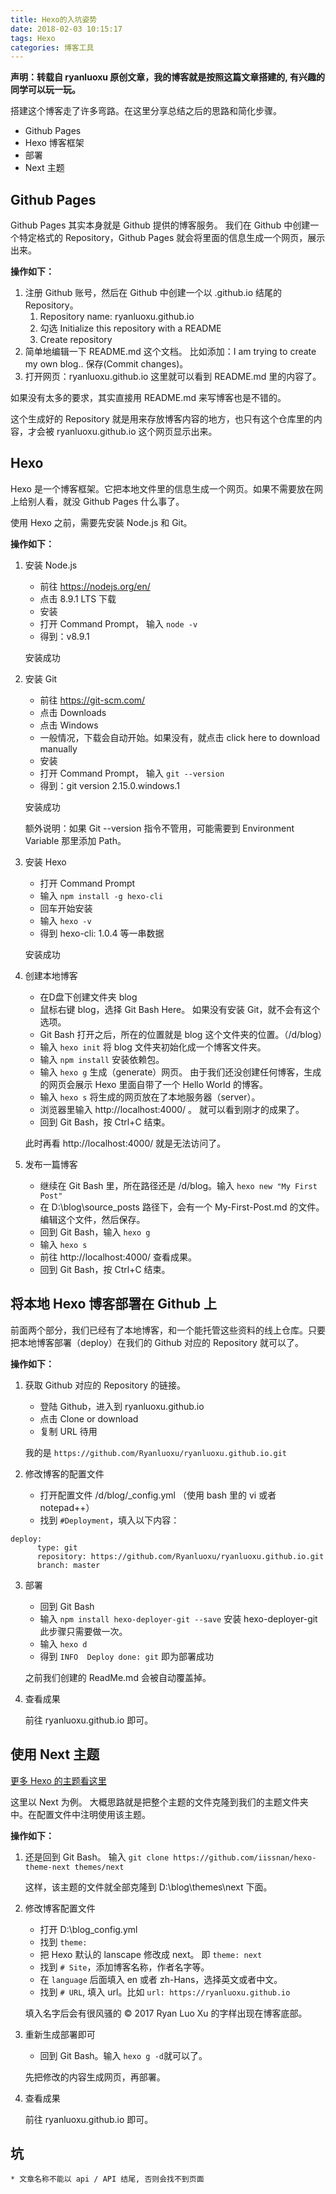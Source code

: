 ```yaml
---
title: Hexo的入坑姿势
date: 2018-02-03 10:15:17
tags: Hexo
categories: 博客工具
---
```


**声明：转载自 ryanluoxu 原创文章，我的博客就是按照这篇文章搭建的, 有兴趣的同学可以玩一玩。**

搭建这个博客走了许多弯路。在这里分享总结之后的思路和简化步骤。

- Github Pages
- Hexo 博客框架
- 部署
- Next 主题

## Github Pages ##

Github Pages 其实本身就是 Github 提供的博客服务。 我们在 Github 中创建一个特定格式的 Repository，Github Pages 就会将里面的信息生成一个网页，展示出来。

**操作如下：**
<!--more-->

1. 注册 Github 账号，然后在 Github 中创建一个以 .github.io 结尾的 Repository。 
	1. Repository name: ryanluoxu.github.io
	2. 勾选 Initialize this repository with a README
	3. Create repository
2.  简单地编辑一下 README.md 这个文档。 比如添加：I am trying to create my own blog.. 保存(Commit changes)。
3.  打开网页：ryanluoxu.github.io 这里就可以看到 README.md 里的内容了。

如果没有太多的要求，其实直接用 README.md 来写博客也是不错的。 

这个生成好的 Repository 就是用来存放博客内容的地方，也只有这个仓库里的内容，才会被 ryanluoxu.github.io 这个网页显示出来。 

## Hexo ##

Hexo 是一个博客框架。它把本地文件里的信息生成一个网页。如果不需要放在网上给别人看，就没 Github Pages 什么事了。

使用 Hexo 之前，需要先安装 Node.js 和 Git。

**操作如下：**

1. 安装 Node.js
	- 前往 https://nodejs.org/en/
	- 点击 8.9.1 LTS 下载
	- 安装
	- 打开 Command Prompt， 输入 `node -v`
	- 得到：v8.9.1

	安装成功	
	
2. 安装 Git
	- 前往 https://git-scm.com/
	- 点击 Downloads
	- 点击 Windows
	- 一般情况，下载会自动开始。如果没有，就点击 click here to download manually
	- 安装
	- 打开 Command Prompt， 输入 `git --version`
	- 得到：git version 2.15.0.windows.1
	
	安装成功
	
	额外说明：如果 Git --version 指令不管用，可能需要到 Environment Variable 那里添加 Path。
		
3. 安装 Hexo 
	- 打开 Command Prompt
	- 输入 `npm install -g hexo-cli`
	- 回车开始安装
	- 输入 `hexo -v` 
	- 得到 hexo-cli: 1.0.4 等一串数据

	安装成功

4. 创建本地博客
	- 在D盘下创建文件夹 blog
	- 鼠标右键 blog，选择 Git Bash Here。 如果没有安装 Git，就不会有这个选项。
	- Git Bash 打开之后，所在的位置就是 blog 这个文件夹的位置。（/d/blog）
	- 输入 `hexo init` 将 blog 文件夹初始化成一个博客文件夹。
	- 输入 `npm install` 安装依赖包。
	- 输入 `hexo g` 生成（generate）网页。 由于我们还没创建任何博客，生成的网页会展示 Hexo 里面自带了一个 Hello World 的博客。
	- 输入 `hexo s` 将生成的网页放在了本地服务器（server）。  
	- 浏览器里输入 http://localhost:4000/ 。 就可以看到刚才的成果了。
	- 回到 Git Bash，按 Ctrl+C 结束。

	此时再看 http://localhost:4000/ 就是无法访问了。

5. 发布一篇博客
	- 继续在 Git Bash 里，所在路径还是 /d/blog。输入 `hexo new "My First Post"`
	- 在 D:\blog\source\_posts 路径下，会有一个 My-First-Post.md 的文件。 编辑这个文件，然后保存。
	- 回到 Git Bash，输入 `hexo g`
	- 输入 `hexo s`
	- 前往 http://localhost:4000/ 查看成果。
	- 回到 Git Bash，按 Ctrl+C 结束。

## 将本地 Hexo 博客部署在 Github 上 ##

前面两个部分，我们已经有了本地博客，和一个能托管这些资料的线上仓库。只要把本地博客部署（deploy）在我们的 Github 对应的 Repository 就可以了。 

**操作如下：**

1. 获取 Github 对应的 Repository 的链接。
	- 登陆 Github，进入到 ryanluoxu.github.io
	- 点击 Clone or download
	- 复制 URL 待用

	我的是 `https://github.com/Ryanluoxu/ryanluoxu.github.io.git`

2. 修改博客的配置文件 
	- 打开配置文件 /d/blog/_config.yml （使用 bash 里的 vi 或者 notepad++）
	- 找到 `#Deployment`，填入以下内容：
```
deploy:  
	  type: git  
	  repository: https://github.com/Ryanluoxu/ryanluoxu.github.io.git  
	  branch: master 
```
3. 部署
	- 回到 Git Bash
	- 输入 `npm install hexo-deployer-git --save` 安装 hexo-deployer-git 此步骤只需要做一次。
	- 输入 `hexo d`
	- 得到 `INFO  Deploy done: git` 即为部署成功

	之前我们创建的 ReadMe.md 会被自动覆盖掉。

4. 查看成果
	
	前往 ryanluoxu.github.io 即可。


## 使用 Next 主题 ##

[更多 Hexo 的主题看这里](https://hexo.io/themes/)  

这里以 Next 为例。 大概思路就是把整个主题的文件克隆到我们的主题文件夹中。在配置文件中注明使用该主题。

**操作如下：**

1. 还是回到 Git Bash。 输入 `git clone https://github.com/iissnan/hexo-theme-next themes/next`

	这样，该主题的文件就全部克隆到 D:\blog\themes\next 下面。

2. 修改博客配置文件
	- 打开 D:\blog\_config.yml
	- 找到 `theme:` 
	- 把 Hexo 默认的 lanscape 修改成 next。 即 `theme: next`
	- 找到 `# Site`，添加博客名称，作者名字等。
	- 在 `language` 后面填入 en 或者 zh-Hans，选择英文或者中文。
	- 找到 `# URL`, 填入 url。比如 `url: https://ryanluoxu.github.io`
	
	填入名字后会有很风骚的 © 2017  Ryan Luo Xu 的字样出现在博客底部。
      
3. 重新生成部署即可
	- 回到 Git Bash。输入 `hexo g -d`就可以了。

	先把修改的内容生成网页，再部署。

4. 查看成果
	
	前往 ryanluoxu.github.io 即可。

## 坑
	* 文章名称不能以 api / API 结尾, 否则会找不到页面